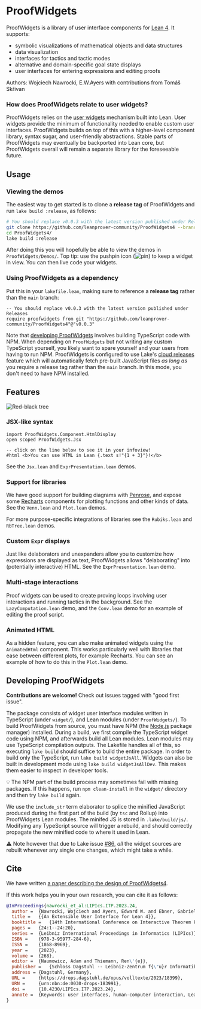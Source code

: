 # ProofWidgets

ProofWidgets is a library of user interface components for [Lean 4](https://leanprover.github.io/). It
supports:
- symbolic visualizations of mathematical objects and data structures
- data visualization
- interfaces for tactics and tactic modes
- alternative and domain-specific goal state displays
- user interfaces for entering expressions and editing proofs

Authors: Wojciech Nawrocki, E.W.Ayers with contributions from Tomáš Skřivan

### How does ProofWidgets relate to user widgets?

ProofWidgets relies on the [user widgets](https://leanprover.github.io/lean4/doc/examples/widgets.lean.html)
mechanism built into Lean. User widgets provide the minimum of functionality needed to enable
custom user interfaces. ProofWidgets builds on top of this with a higher-level component library,
syntax sugar, and user-friendly abstractions. Stable parts of ProofWidgets may eventually be
backported into Lean core, but ProofWidgets overall will remain a separate library
for the foreseeable future.

## Usage

### Viewing the demos

The easiest way to get started is to clone a **release tag** of ProofWidgets and run
`lake build :release`, as follows:

```bash
# You should replace v0.0.3 with the latest version published under Releases
git clone https://github.com/leanprover-community/ProofWidgets4 --branch v0.0.3
cd ProofWidgets4/
lake build :release
```

After doing this you will hopefully be able to view the demos in `ProofWidgets/Demos/`. Top tip: use
the pushpin icon (![pin](https://raw.githubusercontent.com/microsoft/vscode-codicons/31b33da05aab662f1973ba5667dad672c8e20fbc/src/icons/pin.svg))
to keep a widget in view. You can then live code your widgets.

### Using ProofWidgets as a dependency

Put this in your `lakefile.lean`, making sure to reference a **release tag**
rather than the `main` branch:
```lean
-- You should replace v0.0.3 with the latest version published under Releases
require proofwidgets from git "https://github.com/leanprover-community/ProofWidgets4"@"v0.0.3"
```

Note that [developing ProofWidgets](#developing-proofwidgets) involves building TypeScript code with NPM.
When depending on `ProofWidgets` but not writing any custom TypeScript yourself,
you likely want to spare yourself and your users from having to run NPM.
ProofWidgets is configured to use Lake's [cloud releases](https://github.com/leanprover/lake/#cloud-releases) feature
which will automatically fetch pre-built JavaScript files *as long as* you require a release tag
rather than the `main` branch.
In this mode, you don't need to have NPM installed.

## Features

![Red-black tree](doc/infoview-rbtree.png)

### JSX-like syntax

```lean
import ProofWidgets.Component.HtmlDisplay
open scoped ProofWidgets.Jsx

-- click on the line below to see it in your infoview!
#html <b>You can use HTML in Lean {.text s!"{1 + 3}"}!</b>
```

See the `Jsx.lean` and `ExprPresentation.lean` demos.

### Support for libraries

We have good support for building diagrams with [Penrose](https://penrose.cs.cmu.edu/), and expose
some [Recharts](https://recharts.org/en-US/) components for plotting functions and other kinds of
data. See the `Venn.lean` and `Plot.lean` demos.

For more purpose-specific integrations of libraries see the `Rubiks.lean` and `RbTree.lean` demos.

### Custom `Expr` displays

Just like delaborators and unexpanders allow you to customize how expressions are displayed as text,
ProofWidgets allows "delaborating" into (potentially interactive) HTML. See the
`ExprPresentation.lean` demo.

### Multi-stage interactions

Proof widgets can be used to create proving loops involving user interactions and running tactics
in the background. See the `LazyComputation.lean` demo, and the `Conv.lean` demo for an example of
editing the proof script.

### Animated HTML

As a hidden feature, you can also make animated widgets using the `AnimatedHtml` component. This
works particularly well with libraries that ease between different plots, for example Recharts.
You can see an example of how to do this in the `Plot.lean` demo.

## Developing ProofWidgets

**Contributions are welcome!** Check out issues tagged with "good first issue".

The package consists of widget user interface modules written in TypeScript (under `widget/`),
and Lean modules (under `ProofWidgets/`).
To build ProofWidgets from source,
you must have NPM (the [Node.js](https://nodejs.org/en) package manager) installed.
During a build, we first compile the TypeScript widget code using NPM,
and afterwards build all Lean modules.
Lean modules may use TypeScript compilation outputs.
The Lakefile handles all of this, so executing `lake build` should suffice to build the entire package.
In order to build only the TypeScript, run `lake build widgetJsAll`.
Widgets can also be built in development mode using `lake build widgetJsAllDev`.
This makes them easier to inspect in developer tools.

💡 The NPM part of the build process may sometimes fail with missing packages.
If this happens, run `npm clean-install` in the `widget/` directory and then try `lake build` again.

We use the `include_str` term elaborator
to splice the minified JavaScript
produced during the first part of the build (by `tsc` and Rollup)
into ProofWidgets Lean modules.
The minifed JS is stored in `.lake/build/js/`.
Modifying any TypeScript source will trigger a rebuild,
and should correctly propagate the new minified code
to where it used in Lean.

⚠️ Note however that due to Lake issue [#86](https://github.com/leanprover/lake/issues/86),
*all* the widget sources are rebuilt whenever any single one changes,
which might take a while.

## Cite

We have written [a paper describing the design of ProofWidgets4](https://drops.dagstuhl.de/opus/volltexte/2023/18399/).

If this work helps you in your own research, you can cite it as follows:
```bibtex
@InProceedings{nawrocki_et_al:LIPIcs.ITP.2023.24,
  author =	{Nawrocki, Wojciech and Ayers, Edward W. and Ebner, Gabriel},
  title =	{{An Extensible User Interface for Lean 4}},
  booktitle =	{14th International Conference on Interactive Theorem Proving (ITP 2023)},
  pages =	{24:1--24:20},
  series =	{Leibniz International Proceedings in Informatics (LIPIcs)},
  ISBN =	{978-3-95977-284-6},
  ISSN =	{1868-8969},
  year =	{2023},
  volume =	{268},
  editor =	{Naumowicz, Adam and Thiemann, Ren\'{e}},
  publisher =	{Schloss Dagstuhl -- Leibniz-Zentrum f{\"u}r Informatik},
  address =	{Dagstuhl, Germany},
  URL =		{https://drops.dagstuhl.de/opus/volltexte/2023/18399},
  URN =		{urn:nbn:de:0030-drops-183991},
  doi =		{10.4230/LIPIcs.ITP.2023.24},
  annote =	{Keywords: user interfaces, human-computer interaction, Lean}
}
```
